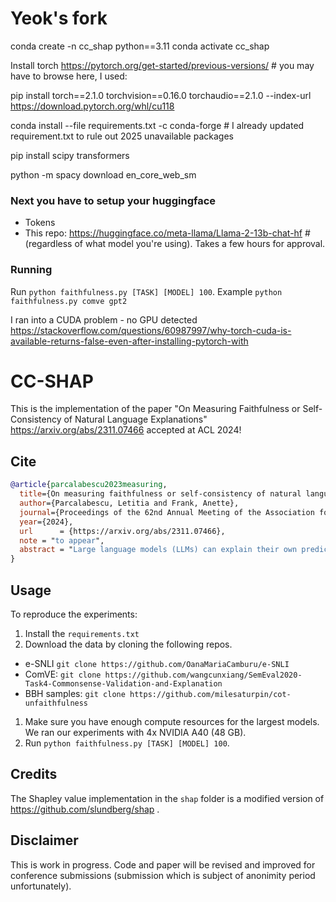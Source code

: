 # Yeok's fork
conda create -n cc_shap python==3.11
conda activate cc_shap

Install torch
https://pytorch.org/get-started/previous-versions/ # you may have to browse here, I used:

pip install torch==2.1.0 torchvision==0.16.0 torchaudio==2.1.0 --index-url https://download.pytorch.org/whl/cu118

conda install --file requirements.txt -c conda-forge # I already updated requirement.txt to rule out 2025 unavailable packages 

pip install scipy transformers

python -m spacy download en_core_web_sm

### Next you have to setup your huggingface
- Tokens
- This repo: https://huggingface.co/meta-llama/Llama-2-13b-chat-hf #(regardless of what model you're using). Takes a few hours for approval.

### Running
Run `python faithfulness.py [TASK] [MODEL] 100`.
Example `python faithfulness.py comve gpt2`

I ran into a CUDA problem - no GPU detected
https://stackoverflow.com/questions/60987997/why-torch-cuda-is-available-returns-false-even-after-installing-pytorch-with

# CC-SHAP

This is the implementation of the paper "On Measuring Faithfulness or Self-Consistency of Natural Language Explanations" https://arxiv.org/abs/2311.07466 accepted at ACL 2024!

## Cite
```bibtex
@article{parcalabescu2023measuring,
  title={On measuring faithfulness or self-consistency of natural language explanations},
  author={Parcalabescu, Letitia and Frank, Anette},
  journal={Proceedings of the 62nd Annual Meeting of the Association for Computational Linguistics (ACL 2024)},
  year={2024},
  url      = {https://arxiv.org/abs/2311.07466},
  note = "to appear",
  abstract = "Large language models (LLMs) can explain their own predictions, through post-hoc or Chain-of-Thought (CoT) explanations. However the LLM could make up reasonably sounding explanations that are unfaithful to its underlying reasoning. Recent work has designed tests that aim to judge the faithfulness of either post-hoc or CoT explanations. In this paper we argue that existing faithfulness tests are not actually measuring faithfulness in terms of the models' inner workings, but only evaluate their self-consistency on the output level. The aims of our work are two-fold. i) We aim to clarify the status of existing faithfulness tests in terms of model explainability, characterising them as self-consistency tests instead. This assessment we underline by constructing a Comparative Consistency Bank for self-consistency tests that for the first time compares existing tests on a common suite of 11 open-source LLMs and 5 datasets -- including ii) our own proposed self-consistency measure CC-SHAP. CC-SHAP is a new fine-grained measure (not test) of LLM self-consistency that compares a model's input contributions to answer prediction and generated explanation. With CC-SHAP, we aim to take a step further towards measuring faithfulness with a more interpretable and fine-grained method.", 
}
```

## Usage
To reproduce the experiments:
1. Install the `requirements.txt`
1. Download the data by cloning the following repos.
  - e-SNLI `git clone https://github.com/OanaMariaCamburu/e-SNLI`
  - ComVE: `git clone https://github.com/wangcunxiang/SemEval2020-Task4-Commonsense-Validation-and-Explanation`
  - BBH samples: `git clone https://github.com/milesaturpin/cot-unfaithfulness`
1. Make sure you have enough compute resources for the largest models. We ran our experiments with 4x NVIDIA A40 (48 GB).
1. Run `python faithfulness.py [TASK] [MODEL] 100`.

## Credits
The Shapley value implementation in the `shap` folder is a modified version of https://github.com/slundberg/shap .

## Disclaimer
This is work in progress. Code and paper will be revised and improved for conference submissions (submission which is subject of anonimity period unfortunately).
